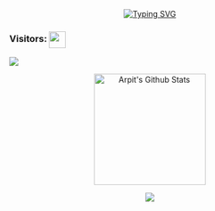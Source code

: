 <div id="about-me" align="center">
<a href="https://git.io/typing-svg"><img src="https://readme-typing-svg.demolab.com?font=Roboto+Condensed&weight=750&size=10&duration=5000&pause=3000&color=1890ff&center=true&vCenter=true&width=1550&lines=Hello!+Welcome!+Take+a+look+around,+see+what+I+am+buiding+and+let+me+know+if+you+want+to+work+together+on+something.+Happy+Building!" alt="Typing SVG" /></a>
</div>


### Visitors: <img align="center" height="30px" src="https://profile-counter.glitch.me/arpitjaswal/count.svg" />
<img align="center" src="https://github-readme-activity-graph.vercel.app/graph?username=arpitjaswal&bg_color=222222&color=ffffff&line=1890ff&point=ffffff&area=true&hide_border=false" />

<p align="center">
<!-- <img align="center" height="200px" src="https://github-readme-stats.vercel.app/api/top-langs/?username=mastercodercat&langs_count=8&theme=dark&layout=compact&hide=html,scss,makefile,ruby,css,less" /> -->
<img align="center" height="200px" src="https://github-readme-stats-git-masterrstaa-rickstaa.vercel.app/api?username=arpitjaswal&show_icons=true&count_private=true&include_all_commits=true&line_height=25&theme=dark" alt="Arpit's Github Stats" />
</p>
</p>
<div align="center" style="font-size: 25px;font-weight: 900;">
  <a href="https://github.com/starlitnightsky">
    <img src="https://github-readme-streak-stats.herokuapp.com?user=arpitjaswal&theme=dark" />
  </a>
</div>
</section>
